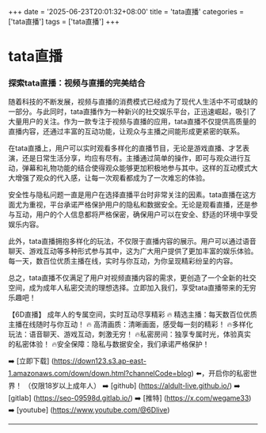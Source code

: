 +++
date = '2025-06-23T20:01:32+08:00'
title = 'tata直播'
categories = ['tata直播']
tags = ['tata直播']
+++

# tata直播

### 探索tata直播：视频与直播的完美结合

随着科技的不断发展，视频与直播的消费模式已经成为了现代人生活中不可或缺的一部分。与此同时，tata直播作为一种新兴的社交娱乐平台，正迅速崛起，吸引了大量用户的关注。作为一款专注于视频与直播的应用，tata直播不仅提供高质量的直播内容，还通过丰富的互动功能，让观众与主播之间能形成更紧密的联系。

在tata直播上，用户可以实时观看多样化的直播节目，无论是游戏直播、才艺表演，还是日常生活分享，均应有尽有。主播通过简单的操作，即可与观众进行互动，弹幕和礼物功能的结合使得观众能够更加积极地参与其中。这样的互动模式大大增强了观众的代入感，让每一次观看都成为了一次难忘的体验。

安全性与隐私问题一直是用户在选择直播平台时非常关注的因素。tata直播在这方面尤为重视，平台承诺严格保护用户的隐私和数据安全。无论是观看直播，还是参与互动，用户的个人信息都将严格保密，确保用户可以在安全、舒适的环境中享受娱乐内容。

此外，tata直播拥抱多样化的玩法，不仅限于直播内容的展示。用户可以通过语音聊天、游戏互动等多种形式参与其中，这为广大用户提供了更加丰富的娱乐体验。每一天，数百位优质主播在线，实时与你互动，为你呈现精彩纷呈的内容。

总之，tata直播不仅满足了用户对视频直播内容的需求，更创造了一个全新的社交空间，成为成年人私密交流的理想选择。立即加入我们，享受tata直播带来的无穷乐趣吧！

【6D直播】
成年人的专属空间，实时互动尽享精彩
🔥 精选主播：每天数百位优质主播在线随时与你互动！
🔥 高清画质：清晰画面，感受每一刻的精彩！
🔥多样化玩法：语音聊天、游戏互动，刺激无穷！
🔥私密房间：独享专属时光，体验真实的私密体验！
🔥安全保障：隐私与数据安全，我们承诺严格保护！

➡️ [立即下载] (https://down123.s3.ap-east-1.amazonaws.com/down/down.html?channelCode=blog) ⬅️，开启你的私密世界！
（仅限18岁以上成年人）
➡️ [github] (https://aldult-live.github.io/)
➡️ [gitlab] (https://seo-09598d.gitlab.io/)
➡️ [推特] (https://x.com/wegame33)
➡️ [youtube] (https://www.youtube.com/@6Dlive)

---
